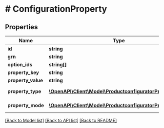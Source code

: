 # # ConfigurationProperty


## Properties 


Name | Type | Description | Notes
------------ | ------------- | ------------- | -------------
**id**| **string** |   | [optional]
**grn**| **string** |   | [optional]
**option_ids**| **string[]** |   | [optional]
**property_key**| **string** |   | [optional]
**property_value**| **string** |   | [optional]
**property_type**| [**\OpenAPI\Client\Model\ProductconfiguratorPropertyType**](ProductconfiguratorPropertyType.md) |  for more information please, see Model/ProductconfiguratorPropertyType.php  | [optional]
**property_mode**| [**\OpenAPI\Client\Model\ProductconfiguratorPropertyMode**](ProductconfiguratorPropertyMode.md) |  for more information please, see Model/ProductconfiguratorPropertyMode.php  | [optional]


[[Back to Model list]](../../README.md#models) [[Back to API list]](../../README.md#endpoints) [[Back to README]](../../README.md)

